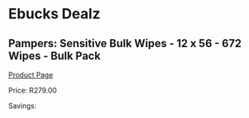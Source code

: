 
# Ebucks Dealz
## Pampers: Sensitive Bulk Wipes - 12 x 56 - 672 Wipes - Bulk Pack
[Product Page](https://www.ebucks.com/web/shop/productSelected.do?prodId=604662058&catId=1186088243)

Price: R279.00

Savings: 


	
